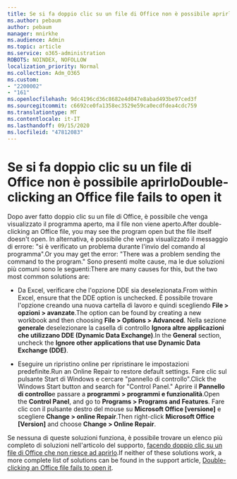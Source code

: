 ```yaml
---
title: Se si fa doppio clic su un file di Office non è possibile aprirlo
ms.author: pebaum
author: pebaum
manager: mnirkhe
ms.audience: Admin
ms.topic: article
ms.service: o365-administration
ROBOTS: NOINDEX, NOFOLLOW
localization_priority: Normal
ms.collection: Adm_O365
ms.custom:
- "2200002"
- "161"
ms.openlocfilehash: 9dc4196cd36c8682e4d047e8abad493be97ced3f
ms.sourcegitcommit: c6692ce0fa1358ec3529e59ca0ecdfdea4cdc759
ms.translationtype: MT
ms.contentlocale: it-IT
ms.lasthandoff: 09/15/2020
ms.locfileid: "47812083"
---
```

# <a name="double-clicking-an-office-file-fails-to-open-it"></a><span data-ttu-id="c7aaa-102">Se si fa doppio clic su un file di Office non è possibile aprirlo</span><span class="sxs-lookup"><span data-stu-id="c7aaa-102">Double-clicking an Office file fails to open it</span></span>

<span data-ttu-id="c7aaa-103">Dopo aver fatto doppio clic su un file di Office, è possibile che venga visualizzato il programma aperto, ma il file non viene aperto.</span><span class="sxs-lookup"><span data-stu-id="c7aaa-103">After double-clicking an Office file, you may see the program open but the file itself doesn't open.</span></span> <span data-ttu-id="c7aaa-104">In alternativa, è possibile che venga visualizzato il messaggio di errore: "si è verificato un problema durante l'invio del comando al programma".</span><span class="sxs-lookup"><span data-stu-id="c7aaa-104">Or you may get the error: "There was a problem sending the command to the program."</span></span> <span data-ttu-id="c7aaa-105">Sono presenti molte cause, ma le due soluzioni più comuni sono le seguenti:</span><span class="sxs-lookup"><span data-stu-id="c7aaa-105">There are many causes for this, but the two most common solutions are:</span></span>

- <span data-ttu-id="c7aaa-106">Da Excel, verificare che l'opzione DDE sia deselezionata.</span><span class="sxs-lookup"><span data-stu-id="c7aaa-106">From within Excel, ensure that the DDE option is unchecked.</span></span> <span data-ttu-id="c7aaa-107">È possibile trovare l'opzione creando una nuova cartella di lavoro e quindi scegliendo **File > opzioni > avanzate**.</span><span class="sxs-lookup"><span data-stu-id="c7aaa-107">The option can be found by creating a new workbook and then choosing **File > Options > Advanced**.</span></span> <span data-ttu-id="c7aaa-108">Nella sezione **generale** deselezionare la casella di controllo **Ignora altre applicazioni che utilizzano DDE (Dynamic Data Exchange)**.</span><span class="sxs-lookup"><span data-stu-id="c7aaa-108">In the **General** section, uncheck the **Ignore other applications that use Dynamic Data Exchange (DDE)**.</span></span>

- <span data-ttu-id="c7aaa-109">Eseguire un ripristino online per ripristinare le impostazioni predefinite.</span><span class="sxs-lookup"><span data-stu-id="c7aaa-109">Run an Online Repair to restore default settings.</span></span> <span data-ttu-id="c7aaa-110">Fare clic sul pulsante Start di Windows e cercare "pannello di controllo".</span><span class="sxs-lookup"><span data-stu-id="c7aaa-110">Click the Windows Start button and search for "Control Panel."</span></span> <span data-ttu-id="c7aaa-111">Aprire il **Pannello di controllo**e passare a **programmi > programmi e funzionalità**.</span><span class="sxs-lookup"><span data-stu-id="c7aaa-111">Open the **Control Panel**, and go to **Programs > Programs and Features**.</span></span> <span data-ttu-id="c7aaa-112">Fare clic con il pulsante destro del mouse su **Microsoft Office [versione]** e scegliere **Change > online Repair**.</span><span class="sxs-lookup"><span data-stu-id="c7aaa-112">Then right-click **Microsoft Office [Version]** and choose **Change > Online Repair**.</span></span>

<span data-ttu-id="c7aaa-113">Se nessuna di queste soluzioni funziona, è possibile trovare un elenco più completo di soluzioni nell'articolo del supporto, [facendo doppio clic su un file di Office che non riesce ad aprirlo](https://support.office.com/article/Double-clicking-an-Office-file-fails-to-open-it-1e9c0ad9-34c8-4440-a42e-d30186b29ed6).</span><span class="sxs-lookup"><span data-stu-id="c7aaa-113">If neither of these solutions work, a more complete list of solutions can be found in the support article, [Double-clicking an Office file fails to open it](https://support.office.com/article/Double-clicking-an-Office-file-fails-to-open-it-1e9c0ad9-34c8-4440-a42e-d30186b29ed6).</span></span>
